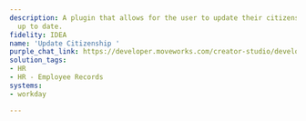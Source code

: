 ```yaml
---
description: A plugin that allows for the user to update their citizenship so it remains
  up to date.
fidelity: IDEA
name: 'Update Citizenship '
purple_chat_link: https://developer.moveworks.com/creator-studio/developer-tools/purple-chat/?conversation=%7B%22startTimestamp%22%3A%2211%3A43+AM%22%2C%22messages%22%3A%5B%7B%22role%22%3A%22user%22%2C%22parts%22%3A%5B%7B%22richText%22%3A%22%3Cp%3EI+need+to+update+my+citizenship+-+please+help%21%3C%2Fp%3E%22%7D%5D%7D%2C%7B%22role%22%3A%22assistant%22%2C%22parts%22%3A%5B%7B%22reasoningSteps%22%3A%5B%7B%22status%22%3A%22success%22%2C%22richText%22%3A%22%3Cp%3E%E2%9C%85+Working+on+%3Cb%3EUpdate+Citizenship+%3C%2Fb%3E%3Cbr%3E%E2%8F%B3+Calling+Plugin+%3Cb%3EUpdate+Citizenship+%3C%2Fb%3E%3C%2Fp%3E%22%7D%5D%7D%2C%7B%22richText%22%3A%22Absolutely%2C+I+can+help+with+that.+Can+you+please+provide+me+with+your+updated+citizenship+information%3F%22%7D%5D%7D%2C%7B%22role%22%3A%22user%22%2C%22parts%22%3A%5B%7B%22richText%22%3A%22Sure%2C+I+recently+became+a+citizen+of+Canada.%22%7D%5D%7D%2C%7B%22role%22%3A%22assistant%22%2C%22parts%22%3A%5B%7B%22richText%22%3A%22%3Cp%3EI%27ve+submitted+your+request+to+update+your+citizenship+to+Canadian.+Your+manager+will+review+and+approve+the+status+change.+Please+let+me+know+if+there%27s+anything+more+I+can+help+with.%3C%2Fp%3E%22%7D%5D%7D%5D%7D
solution_tags:
- HR
- HR - Employee Records
systems:
- workday

---
```

